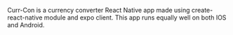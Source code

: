 Curr-Con is a currency converter React Native app made using create-react-native module and expo client. This app runs equally well on both IOS and Android.